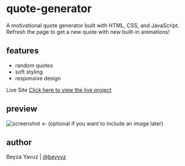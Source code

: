 # quote-generator


A motivational quote generator built with HTML, CSS, and JavaScript. Refresh the page to get a new quote with new built-in animations!

## features
- random quotes
- soft styling
- responsive design

Live Site
[Click here to view the live project](https://beyyvz.github.io/quote-generator/)

## preview
![screenshot](preview-image.png) ← (optional if you want to include an image later)

## author
Beyza Yavuz | [@beyyvz](https://github.com/beyyvz)
